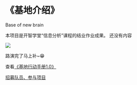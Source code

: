 # 《基地介绍》
Base of new brain

本项目是开智学堂“信息分析”课程的结业作业成果。
还没有内容

![](https://ws1.sinaimg.cn/large/006tNc79ly1g25onefj0gj315f0lc7b7.jpg)

路演完了马上补~😁

查看[《基地行动手册1.0》](https://github.com/wisdomqin/base-of-new-brain/blob/master/Action%20Manual%201.0.md)

[招募队员、参与项目](https://github.com/wisdomqin/base-of-new-brain/issues)
